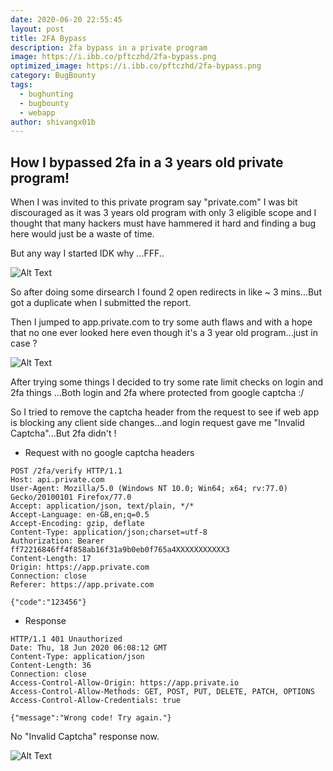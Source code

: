 ```yaml
---
date: 2020-06-20 22:55:45
layout: post
title: 2FA Bypass
description: 2fa bypass in a private program
image: https://i.ibb.co/pftczhd/2fa-bypass.png
optimized_image: https://i.ibb.co/pftczhd/2fa-bypass.png
category: BugBounty
tags:
  - bughunting
  - bugbounty
  - webapp
author: shivangx01b
---
```


## How I bypassed 2fa in a 3 years old private program!

When I was invited to this private program say "private.com" I was bit discouraged as it was 3 years old program with only 3 eligible scope and I thought that many hackers must have hammered it hard and finding a bug here would just be a waste of time.

But any way I started IDK why ...FFF..

![Alt Text](https://i.ibb.co/s1XLQtp/idk.gif)

So after doing some dirsearch I found 2 open redirects in like ~ 3 mins...But got a duplicate when I submitted the report.

Then I jumped to app.private.com to try some auth flaws and with a hope that no one ever looked here even though it's a 3 year old program...just in case ?

![Alt Text](https://media.giphy.com/media/8GclDP2l4qbx6/giphy.gif)

After trying some things I decided to try some rate limit checks on login and 2fa things ...Both login and 2fa where protected from google captcha :/

So I tried to remove the captcha header from the request to see if web app is blocking any client side changes...and login request gave me "Invalid Captcha"...But 2fa didn't !

- Request with no google captcha headers

```
POST /2fa/verify HTTP/1.1
Host: api.private.com
User-Agent: Mozilla/5.0 (Windows NT 10.0; Win64; x64; rv:77.0) Gecko/20100101 Firefox/77.0
Accept: application/json, text/plain, */*
Accept-Language: en-GB,en;q=0.5
Accept-Encoding: gzip, deflate
Content-Type: application/json;charset=utf-8
Authorization: Bearer ff72216846ff4f858ab16f31a9b0eb0f765a4XXXXXXXXXXX3
Content-Length: 17
Origin: https://app.private.com
Connection: close
Referer: https://app.private.com

{"code":"123456"}
```
- Response 

```
HTTP/1.1 401 Unauthorized
Date: Thu, 18 Jun 2020 06:08:12 GMT
Content-Type: application/json
Content-Length: 36
Connection: close
Access-Control-Allow-Origin: https://app.private.io
Access-Control-Allow-Methods: GET, POST, PUT, DELETE, PATCH, OPTIONS
Access-Control-Allow-Credentials: true

{"message":"Wrong code! Try again."}
```
No "Invalid Captcha" response now.

![Alt Text](https://media.giphy.com/media/DffShiJ47fPqM/giphy.gif)



